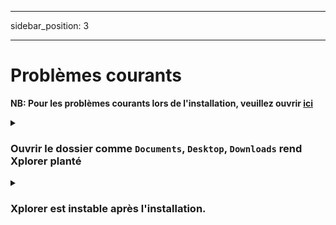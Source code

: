 - - -
sidebar_position: 3
- - -

# Problèmes courants

**NB: Pour les problèmes courants lors de l'installation, veuillez ouvrir [ici](/docs/install/#common-problems)**

<details>
<summary>

### Ouvrir le dossier comme `Documents`, `Desktop`, `Downloads` rend Xplorer planté

</summary>

Désactive le paramètre [`Extraire l'icône du fichier exe et le faire en tant qu'aperçu`](/docs/guides/setting/#extract-exe-file-icon-and-make-it-a-preview).

De plus, assurez-vous que le défenseur des fenêtres n'empêche pas Xplorer d'accéder à vos documents.

</details>

<details>
<summary>

### Xplorer est instable après l'installation.

</summary>

Redémarrez simplement, Xplorer se corrigera, si ce n'est pas le cas, veuillez résoudre un problème [ici](https://github.com/kimlimjustin/xplorer/issues/new).

</details>
